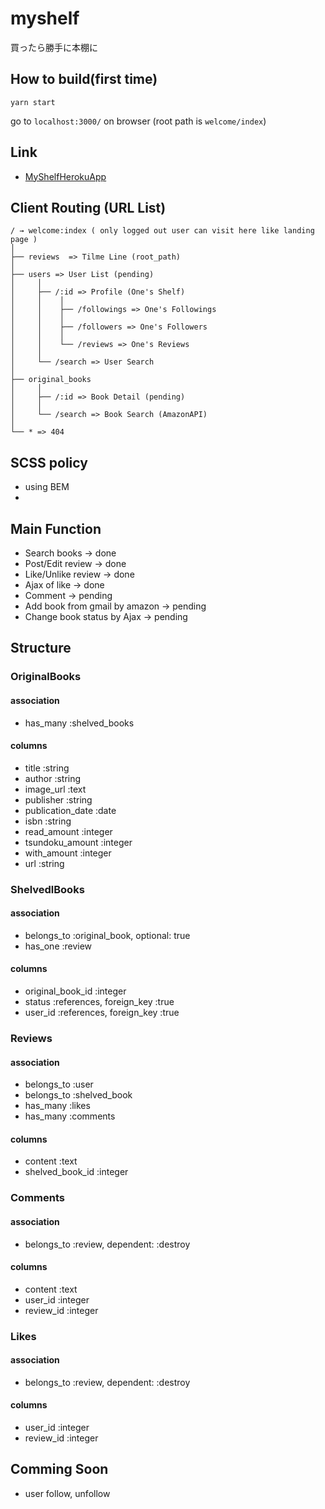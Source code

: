 # myshelf
買ったら勝手に本棚に

## How to build(first time)

`yarn start`

go to `localhost:3000/` on browser
(root path is `welcome/index`)

## Link
- [MyShelfHerokuApp](https://myshelf-web.herokuapp.com/)

## Client Routing (URL List)

```
/ → welcome:index ( only logged out user can visit here like landing page )
│
├── reviews  => Tilme Line (root_path)
│
├── users => User List (pending)
│     │
│     ├── /:id => Profile (One's Shelf)
│     │    │
│     │    ├── /followings => One's Followings
│     │    │
│     │    ├── /followers => One's Followers
│     │    │
│     │    └── /reviews => One's Reviews
│     │
│     └── /search => User Search
│
├── original_books
│     │
│     ├── /:id => Book Detail (pending)
│     │
│     └── /search => Book Search (AmazonAPI)
│
└── * => 404
```

## SCSS policy
- using BEM
-

## Main Function
- Search books -> done
- Post/Edit review -> done
- Like/Unlike review -> done
- Ajax of like -> done
- Comment -> pending
- Add book from gmail by amazon -> pending
- Change book status by Ajax -> pending

## Structure

### OriginalBooks
#### association
- has_many :shelved_books
#### columns
- title            :string
- author           :string
- image_url        :text
- publisher        :string
- publication_date :date
- isbn             :string
- read_amount      :integer
- tsundoku_amount  :integer
- with_amount      :integer
- url              :string


### ShelvedlBooks
#### association
- belongs_to :original_book, optional: true
- has_one :review
#### columns
- original_book_id :integer
- status           :references, foreign_key :true
- user_id          :references, foreign_key :true


### Reviews
#### association
- belongs_to :user
- belongs_to :shelved_book
- has_many   :likes
- has_many   :comments
#### columns
- content         :text
- shelved_book_id :integer


### Comments
#### association
- belongs_to :review, dependent: :destroy
#### columns
- content   :text
- user_id   :integer
- review_id :integer


### Likes
#### association
- belongs_to :review, dependent: :destroy
#### columns
- user_id   :integer
- review_id :integer

## Comming Soon
- user follow, unfollow
